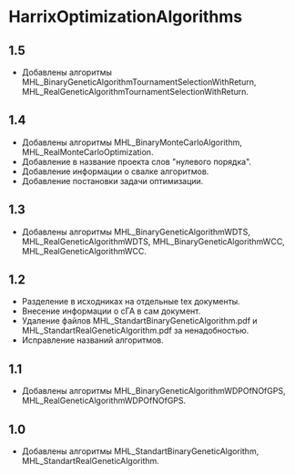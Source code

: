 HarrixOptimizationAlgorithms
============================

1.5
---
 * Добавлены алгоритмы MHL_BinaryGeneticAlgorithmTournamentSelectionWithReturn, MHL_RealGeneticAlgorithmTournamentSelectionWithReturn.

1.4
---
 * Добавлены алгоритмы MHL_BinaryMonteCarloAlgorithm, MHL_RealMonteCarloOptimization.
 * Добавление в название проекта слов "нулевого порядка".
 * Добавление информации о свалке алгоритмов.
 * Добавление постановки задачи оптимизации.

1.3
---
 * Добавлены алгоритмы MHL_BinaryGeneticAlgorithmWDTS, MHL_RealGeneticAlgorithmWDTS, MHL_BinaryGeneticAlgorithmWCC, MHL_RealGeneticAlgorithmWCC.

1.2
---
 * Разделение в исходниках на отдельные tex документы.
 * Внесение информации о сГА в сам документ.
 * Удаление файлов MHL_StandartBinaryGeneticAlgorithm.pdf и MHL_StandartRealGeneticAlgorithm.pdf за ненадобностью.
 * Исправление названий алгоритмов.

1.1
---
 * Добавлены алгоритмы  MHL_BinaryGeneticAlgorithmWDPOfNOfGPS, MHL_RealGeneticAlgorithmWDPOfNOfGPS.

1.0
---
 * Добавлены алгоритмы  MHL_StandartBinaryGeneticAlgorithm, MHL_StandartRealGeneticAlgorithm.